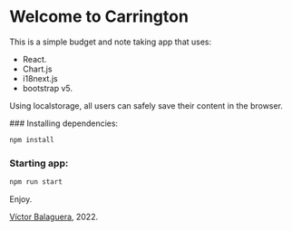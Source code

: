 # Welcome to Carrington

This is a simple budget and note taking app that uses:

- React.
- Chart.js
- i18next.js
- bootstrap v5.

Using localstorage, all users can safely save their content in the browser.

### Installing dependencies:

```sh
npm install
```

### Starting app:

```sh
npm run start

```

Enjoy.

[Víctor Balaguera](https://www.vbalaguera.com), 2022.

